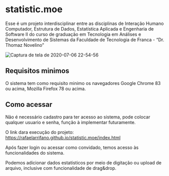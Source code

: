 # statistic.moe
Esse é um projeto interdisciplinar entre as disciplinas de Interação Humano Computador, Estrutura de Dados, Estatística Aplicada e Engenharia de Software II do curso de graduação em Tecnologia em Análises e Desenvolvimento de Sistemas da Faculdade de Tecnologia de Franca - “Dr. Thomaz Novelino”

![Captura de tela de 2020-07-06 22-54-56](https://user-images.githubusercontent.com/43766161/86688253-4fc14d00-bfdc-11ea-8c53-d4f69de1d9d1.png)

## Requisitos minimos
O sistema tem como requisito minimo os navegadores Google Chrome 83 ou acima, Mozilla Firefox 78 ou acima.

## Como acessar
Não é necessário cadastro para ter acesso ao sistema, pode colocar qualquer usuario e senha, função à implementar futuramente.

O link dara execução do projeto: https://rafaelarrifano.github.io/statistic.moe/index.html

Após fazer login ou acessar como convidado, temos acesso às funcionalidades do sistema.

Podemos adicionar dados estatisticos por meio de digitação ou upload de arquivo, inclusive com funcionalidade de drag&drop.
